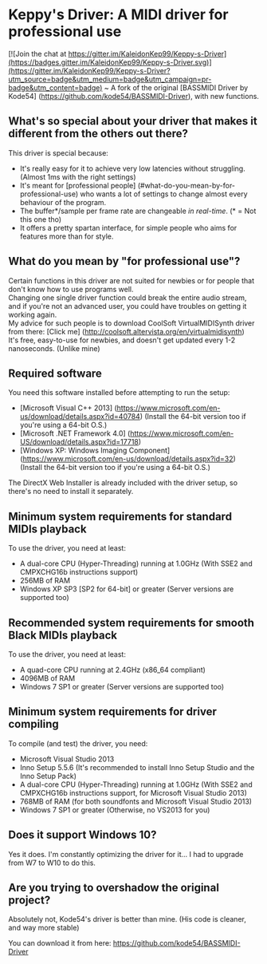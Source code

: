# Keppy's Driver: A MIDI driver for professional use
[![Join the chat at https://gitter.im/KaleidonKep99/Keppy-s-Driver](https://badges.gitter.im/KaleidonKep99/Keppy-s-Driver.svg)](https://gitter.im/KaleidonKep99/Keppy-s-Driver?utm_source=badge&utm_medium=badge&utm_campaign=pr-badge&utm_content=badge) ~ A fork of the original [BASSMIDI Driver by Kode54] (https://github.com/kode54/BASSMIDI-Driver), with new functions.

## What's so special about your driver that makes it different from the others out there?
This driver is special because:
- It's really easy for it to achieve very low latencies without struggling. (Almost 1ms with the right settings)
- It's meant for [professional people] (#what-do-you-mean-by-for-professional-use) who wants a lot of settings to change almost every behaviour of the program.
- The buffer*/sample per frame rate are changeable *in real-time*. (* = Not this one tho)
- It offers a pretty spartan interface, for simple people who aims for features more than for style.

## What do you mean by "for professional use"?
Certain functions in this driver are not suited for newbies or for people that don't know how to use programs well.
<br>
Changing one single driver function could break the entire audio stream, and if you're not an advanced user, you could have troubles on getting it working again.
<br>
My advice for such people is to download CoolSoft VirtualMIDISynth driver from there: [Click me] (http://coolsoft.altervista.org/en/virtualmidisynth)
<br>
It's free, easy-to-use for newbies, and doesn't get updated every 1-2 nanoseconds. (Unlike mine)

## Required software
You need this software installed before attempting to run the setup:
- [Microsoft Visual C++ 2013] (https://www.microsoft.com/en-us/download/details.aspx?id=40784) (Install the 64-bit version too if you're using a 64-bit O.S.)
- [Microsoft .NET Framework 4.0] (https://www.microsoft.com/en-US/download/details.aspx?id=17718)
- [Windows XP: Windows Imaging Component] (https://www.microsoft.com/en-us/download/details.aspx?id=32) (Install the 64-bit version too if you're using a 64-bit O.S.)

The DirectX Web Installer is already included with the driver setup, so there's no need to install it separately.

## Minimum system requirements for standard MIDIs playback
To use the driver, you need at least:
- A dual-core CPU (Hyper-Threading) running at 1.0GHz (With SSE2 and CMPXCHG16b instructions support)
- 256MB of RAM
- Windows XP SP3 [SP2 for 64-bit] or greater (Server versions are supported too)

## Recommended system requirements for smooth Black MIDIs playback
To use the driver, you need at least:
- A quad-core CPU running at 2.4GHz (x86_64 compliant)
- 4096MB of RAM
- Windows 7 SP1 or greater (Server versions are supported too)

## Minimum system requirements for driver compiling
To compile (and test) the driver, you need:
- Microsoft Visual Studio 2013
- Inno Setup 5.5.6 (It's recommended to install Inno Setup Studio and the Inno Setup Pack)
- A dual-core CPU (Hyper-Threading) running at 1.0GHz (With SSE2 and CMPXCHG16b instructions support, for Microsoft Visual Studio 2013)
- 768MB of RAM (for both soundfonts and Microsoft Visual Studio 2013)
- Windows 7 SP1 or greater (Otherwise, no VS2013 for you)

## Does it support Windows 10?
Yes it does. I'm constantly optimizing the driver for it... I had to upgrade from W7 to W10 to do this.

## Are you trying to overshadow the original project?
Absolutely not, Kode54's driver is better than mine. (His code is cleaner, and way more stable)

You can download it from here: https://github.com/kode54/BASSMIDI-Driver